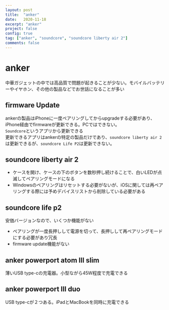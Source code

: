 ```yaml
---
layout: post
title:  "anker"
date:   2020-11-18
excerpt: "anker"
project: false
config: true
tag: ["anker", "soundcore", "soundcore liberty air 2"]
comments: false
---
```


# anker
中華ガジェットの中では高品質で問題が起きることが少ない。モバイルバッテリーやイヤホン、その他の製品などでお世話になることが多い  

## firmware Update
ankerの製品はiPhoneに一度ペアリングしてからupgradeする必要があり、iPhone経由でfirmwareが更新できる。PCではできない。  
`Soundcore`というアプリから更新できる  
更新できるアプリはankerの特定の製品だけであり、`soundcore liberty air 2`は更新できるが、`soundcore Life P2`は更新できない。  

## soundcore liberty air 2
 - ケースを開け、ケースの下のボタンを数秒押し続けることで、白いLEDが点滅してペアリングモードになる  
 - Windowsのペアリングはリセットする必要がないが、iOSに関しては再ペアリングする際には予めデバイスリストから削除している必要がある  

## soundcore life p2
安価バージョンなので、いくつか機能がない  
 - ペアリングが一度長押しして電源を切って、長押しして再ペアリングモードにする必要があり冗長
 - firmware update機能がない  


## anker powerport atom Ⅲ slim
薄いUSB type-cの充電器。小型ながら45W程度で充電できる  

## anker powerport Ⅲ duo
USB type-cが２つある。iPadとMacBookを同時に充電できる  
